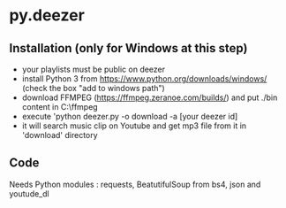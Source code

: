# py.deezer
## Installation (only for Windows at this step)
- your playlists must be public on deezer
- install Python 3 from https://www.python.org/downloads/windows/ (check the box "add to windows path")
- download FFMPEG (https://ffmpeg.zeranoe.com/builds/) and put ./bin content in C:\\ffmpeg
- execute 'python deezer.py -o download -a [your deezer id]
- it will search music clip on Youtube and get mp3 file from it in 'download' directory

## Code
Needs Python modules : requests, BeatutifulSoup from bs4, json and youtude_dl
